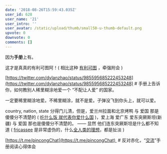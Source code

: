 ```yaml
---
date: '2018-08-26T15:59:43.035Z'
user_id: 628
user_name: '21'
user_intro: ''
user_avatar: /static/upload/thumb/small50-u-thumb-default.png
upvote: 0
downvote: 0
comments: []
---
```


因为**手册**上有。  

这才是真真的有利可图阿！( 相比这种 [有利可图](https://www.pin-cong.com/p/125716/?s=125716&c=125855%23cmt_area_125716) ，牵强附会 )  

[https://twitter.com/dylanzhao/status/985595685222453248](https://twitter.com/dylanzhao/status/985595685222453248) # 手册上告诉你，如何教别人稀里糊涂地爱一个 “不配让人爱” 的国家。

一定要稀里糊涂地爱。不稀里糊涂，就不是爱。子弹没飞到你头上，就可以爱。

country, nation, state 分得门儿清，但是，爱兰州拉面和北京烤鸭 与 爱国 那是傻傻分不清楚的 ( [吃什么饭 就代表你爱什么国](https://www.pin-cong.com/p/126108/?s=126141) )，爱上海 爱广东 爱东突厥斯坦(新疆) 与 爱国 那也是傻傻分不清楚的。 —— 显然 他们连东突厥斯坦是什么都不知道 ( [fricassee](https://www.pin-cong.com/p/126108/?s=126167) 是非常虚伪的，什么[全人类的理想](https://www.pin-cong.com/p/126108/?s=126167&c=126316%23cmt_area_126167)，都是扯淡 )  

[https://t.me/pincongChat](https://t.me/pincongChat)  # 反对赤化，“[交流](https://www.pin-cong.com/p/125716/?s=125781&c=126145%23cmt_area_125781)”手册阅读心得体会
